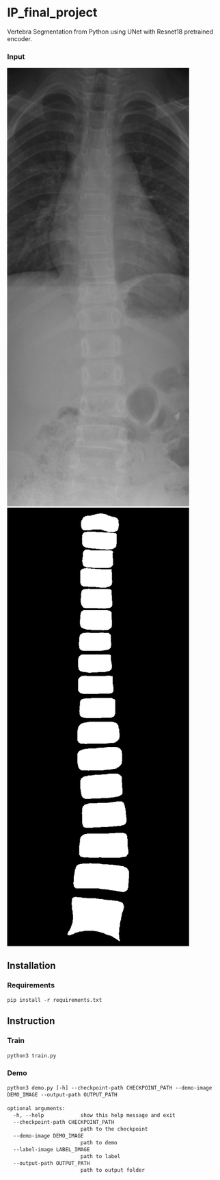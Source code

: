 # IP_final_project
Vertebra Segmentation from Python using UNet with Resnet18 pretrained encoder.

### Input
![](./resource/vertebra.png)
![](./resource/segment.png)

## Installation
### Requirements
```
pip install -r requirements.txt
```
## Instruction

### Train 
```
python3 train.py
```

### Demo
```
python3 demo.py [-h] --checkpoint-path CHECKPOINT_PATH --demo-image DEMO_IMAGE --output-path OUTPUT_PATH

optional arguments:
  -h, --help            show this help message and exit
  --checkpoint-path CHECKPOINT_PATH
                        path to the checkpoint
  --demo-image DEMO_IMAGE
                        path to demo
  --label-image LABEL_IMAGE
                        path to label
  --output-path OUTPUT_PATH
                        path to output folder
```

